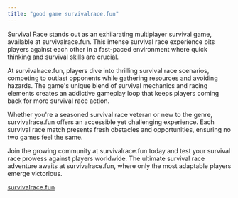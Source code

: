 ```yaml
---
title: "good game survivalrace.fun"
---
```


Survival Race stands out as an exhilarating multiplayer survival game, available at survivalrace.fun. This intense survival race experience pits players against each other in a fast-paced environment where quick thinking and survival skills are crucial.

At survivalrace.fun, players dive into thrilling survival race scenarios, competing to outlast opponents while gathering resources and avoiding hazards. The game's unique blend of survival mechanics and racing elements creates an addictive gameplay loop that keeps players coming back for more survival race action.

Whether you're a seasoned survival race veteran or new to the genre, survivalrace.fun offers an accessible yet challenging experience. Each survival race match presents fresh obstacles and opportunities, ensuring no two games feel the same.

Join the growing community at survivalrace.fun today and test your survival race prowess against players worldwide. The ultimate survival race adventure awaits at survivalrace.fun, where only the most adaptable players emerge victorious.

<a href="https://survivalrace.fun">survivalrace.fun</a>